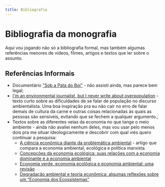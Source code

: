 ```yaml
---
title: Bibliografia
---
```


# Bibliografia da monografia

Aqui vou jogando não só a bibliografia formal, mas também algumas referências menores de vídeos, filmes, artigos e textos que ler sobre o assunto.

## Referências Informais

- Documentário ["Sob a Pata do Boi"](http://sobapatadoboi.com/) - não assisti ainda, mas parece bem legal;
- [I'm an environmental journalist, but I never write about overpopulation](https://www.vox.com/energy-and-environment/2017/9/26/16356524/the-population-question) - texto curto sobre as dificuldades de se falar de população no discurso ambientalista. Uma boa inspiração pra eu não cair no erro de falar demais de cultura da carne e outras coisas relacionadas às quais as pessoas são sensíveis, evitando que se fechem a qualquer argumento.;
- Textos sobre as diferentes veias da economia no que tange o meio ambiente - ainda não avaliei nenhum deles, mas vou usar pelo menos dois pra me situar ideologicamente e descobrir com qual viés quero continuar a pesquisa:
  - [A ciência econômica diante da problemática ambiental](https://www.ucs.br/site/midia/arquivos/IPES_TD_009_JUL_2004.pdf) - artigo que compara a economia ambiental, ecológica e política marxista.
  - [Concepções da economia ecológica: suas relações com a economia dominante e a economia ambiental](http://www.scielo.br/pdf/ea/v24n68/07.pdf)
  - [Economia verde, economia ecológica e economia ambiental: uma revisão](https://www.uninter.com/revistameioambiente/index.php/meioAmbiente/article/view/751/318)
  - [Degradação ambiental e teoria econômica: algumas reflexões sobre um “Economia dos Ecossistemas”](https://anpec.org.br/revista/vol12/vol12n1p3_26.pdf)